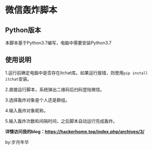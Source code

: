 # 微信轰炸脚本
## Python版本
本脚本基于Python3.7编写，电脑中需要安装Python3.7
## 使用说明
1.运行前确定电脑中是否存在itchat库。如果运行报错，则使用`pip install itchat`安装。

2.直接运行脚本，系统弹出二维码后扫码登陆微信。

3.选择轰炸对象是个人还是群组。

4.输入轰炸对象昵称。

5.输入轰炸次数和间隔时间，之后脚本自动运行完成轰炸。

**详情访问我的blog：https://hackerhome.top/index.php/archives/3/**

by:岁月年华
